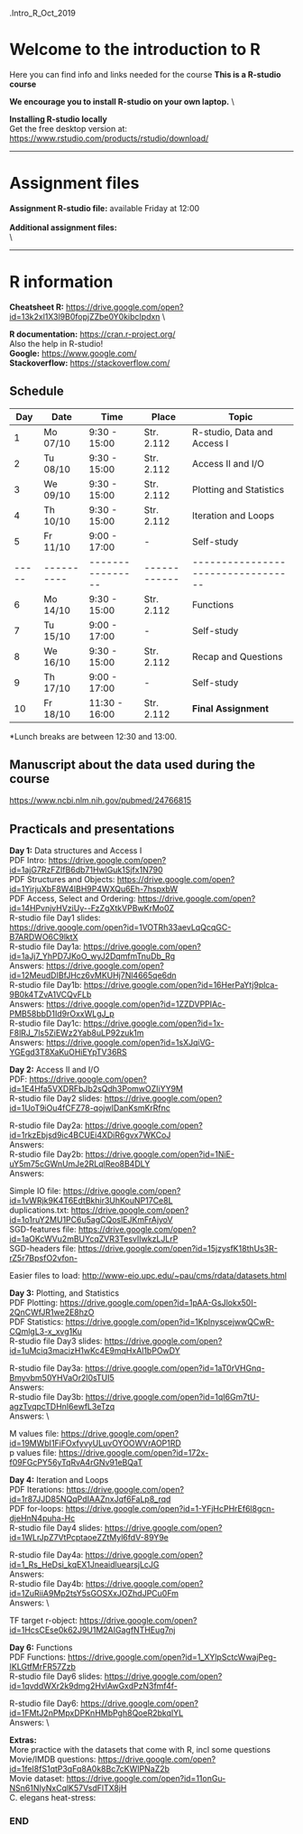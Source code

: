.Intro_R_Oct_2019

# Welcome to the introduction to R

Here you can find info and links needed for the course
**This is a R-studio course**

**We encourage you to install R-studio on your own laptop.** \

**Installing R-studio locally**\
Get the free desktop version at:
https://www.rstudio.com/products/rstudio/download/


--------------------------------------------------------------------------------------
# Assignment files 

**Assignment R-studio file:** available Friday at 12:00 \
\
**Additional assignment files:** \
\


--------------------------------------------------------------------------------------

# R information

**Cheatsheet R:** https://drive.google.com/open?id=13k2xl1X3l9B0fopjZZbe0Y0kibcIpdxn \

**R documentation:** https://cran.r-project.org/ \
Also the help in R-studio! \
**Google:** https://www.google.com/ \
**Stackoverflow:** https://stackoverflow.com/ 

## Schedule

| Day | Date     | Time           | Place      | Topic                            |
|-----|----------|----------------|------------|----------------------------------|
| 1   | Mo 07/10 |  9:30 - 15:00  | Str. 2.112 | R-studio, Data and Access I      |
| 2   | Tu 08/10 |  9:30 - 15:00  | Str. 2.112 | Access II and I/O                |
| 3   | We 09/10 |  9:30 - 15:00  | Str. 2.112 | Plotting and Statistics          |
| 4   | Th 10/10 |  9:30 - 15:00  | Str. 2.112 | Iteration and Loops              |
| 5   | Fr 11/10 |  9:00 - 17:00  | - | Self-study			                  |
|-----|----------|----------------|------------|----------------------------------|
| 6   | Mo 14/10 |  9:30 - 15:00  | Str. 2.112 | Functions  			                |
| 7   | Tu 15/10 |  9:00 - 17:00  | - | Self-study		                    |
| 8   | We 16/10 |  9:30 - 15:00  | Str. 2.112 | Recap and Questions		          |
| 9   | Th 17/10 |  9:00 - 17:00  | - | Self-study		                    |
| 10  | Fr 18/10 |  11:30 - 16:00 | Str. 2.112 | **Final Assignment** 		        |


*Lunch breaks are between 12:30 and 13:00. 

## Manuscript about the data used during the course
https://www.ncbi.nlm.nih.gov/pubmed/24766815

## Practicals and presentations ###

**Day 1:** Data structures and Access I\
PDF Intro: https://drive.google.com/open?id=1ajG7RzFZIfB6db71HwlGuk1Sjfx1N790 \
PDF Structures and Objects: https://drive.google.com/open?id=1YirjuXbF8W4IBH9P4WXQu6Eh-7hspxbW \
PDF Access, Select and Ordering: https://drive.google.com/open?id=14HPvnjvHVziUy--FzZgXtkVPBwKrMo0Z \
R-studio file Day1 slides:  
https://drive.google.com/open?id=1VOTRh33aevLqQcqGC-B7ARDWO6C9lktX \
R-studio file Day1a: https://drive.google.com/open?id=1aJj7_YhPD7JKoO_wyJ2DqmfmTnuDb_Rg  \
Answers: https://drive.google.com/open?id=12MeudDIBfJHcz6vMKUHj7Nl4665qe6dn \
R-studio file Day1b: https://drive.google.com/open?id=16HerPaYtj9plca-9B0k4TZvA1VCQvFLb \
Answers: https://drive.google.com/open?id=1ZZDVPPIAc-PMB58bbD1Id9rOxxWLgJ_p \
R-studio file Day1c: https://drive.google.com/open?id=1x-F8lRJ_7ls5ZiEWz2Yab8uLP92zuk1m \
Answers: https://drive.google.com/open?id=1sXJqiVG-YGEgd3T8XaKuOHiEYpTV36RS
 

**Day 2:** Access II and I/O \
PDF: https://drive.google.com/open?id=1E4Hfa5VXDRFbJb2sQdh3PomwOZIiYY9M \
R-studio file Day2 slides:  https://drive.google.com/open?id=1UoT9iOu4fCFZ78-qojwIDanKsmKrRfnc

R-studio file Day2a: https://drive.google.com/open?id=1rkzEbjsd9ic4BCUEi4XDiR6gvx7WKCoJ \
Answers:  \
R-studio file Day2b: https://drive.google.com/open?id=1NiE-uY5m75cGWnUmJe2RLqlReo8B4DLY  \
Answers:  

Simple IO file: https://drive.google.com/open?id=1vWRjk9K4T6EdtBkhir3UhKouNP17Ce8L \
duplications.txt: https://drive.google.com/open?id=1o1ruY2MU1PC6u5agCQoslEJKmFrAjyoV \
SGD-features file: https://drive.google.com/open?id=1aOKcWVu2mBUYcqZVR3TesvIIwkzLJLrP \
SGD-headers file: https://drive.google.com/open?id=15jzysfK18thUs3R-rZ5r7BpsfO2vfon- 

Easier files to load:  http://www-eio.upc.edu/~pau/cms/rdata/datasets.html 

**Day 3:** Plotting, and Statistics \
PDF Plotting: https://drive.google.com/open?id=1pAA-GsJlokx50I-2QnCWfJR1we2E8hzO \
PDF Statistics: https://drive.google.com/open?id=1KplnyscejwwQCwR-CQmlgL3-x_xvg1Ku \
R-studio file Day3 slides: https://drive.google.com/open?id=1uMciq3macizH1wKc4E9mqHxAl1bPOwDY 

R-studio file Day3a: https://drive.google.com/open?id=1aT0rVHGnq-Bmyvbm50YHVaOr2l0sTUI5 \
Answers: \
R-studio file Day3b: https://drive.google.com/open?id=1qI6Gm7tU-agzTvqpcTDHnI6ewfL3eTzq \
Answers: \

M values file: https://drive.google.com/open?id=19MWbI1FiFOxfyvyULuvOYOOWVrAOP1RD \
p values file: https://drive.google.com/open?id=172x-f09FGcPY56yTqRvA4rGNv91eBQaT

**Day 4:** Iteration and Loops \
PDF Iterations: https://drive.google.com/open?id=1r87JJD85NQqPdIAAZnxJqf6FaLp8_rqd \
PDF for-loops: https://drive.google.com/open?id=1-YFjHcPHrEf6l8gcn-djeHnN4puha-Hc \
R-studio file Day4 slides: https://drive.google.com/open?id=1WLrJpZ7VtPcptaoeZZtMyl6fdV-89Y9e

R-studio file Day4a: https://drive.google.com/open?id=1_Rs_HeDsi_kqEX1JneaidluearsjLcJG \
Answers: \
R-studio file Day4b: https://drive.google.com/open?id=1ZuRiiA9Mp2tsY5sGOSXxJOZhdJPCu0Fm \
Answers: \

TF target r-object: https://drive.google.com/open?id=1HcsCEse0k62J9U1M2AIGagfNTHEug7nj


**Day 6:** Functions \
PDF Functions: https://drive.google.com/open?id=1_XYlpSctcWwajPeg-IKLGtfMrFR57Zzb \
R-studio file Day6 slides: https://drive.google.com/open?id=1qvddWXr2k9dmg2HvlAwGxdPzN3fmf4f-

R-studio file Day6: https://drive.google.com/open?id=1FMtJ2nPMpxDPKnHMbPgh8QoeR2bkqIYL \
Answers: \


**Extras:** \
More practice with the datasets that come with R, incl some questions \
Movie/IMDB questions: https://drive.google.com/open?id=1feI8fS1qtP3qFq8A0k8Bc7cKWIPNaZ2b \
Movie dataset: https://drive.google.com/open?id=11onGu-NSn61NIyNxCqlK57VsdFlTX8jH \
C. elegans heat-stress:


### END
